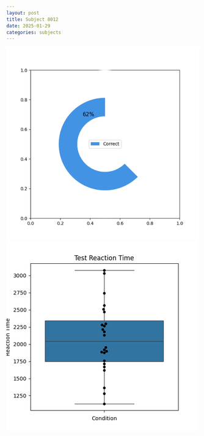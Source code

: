 ```yaml
---
layout: post
title: Subject 8012
date: 2025-01-29
categories: subjects
---
```


![](data/8012/run-13/8012_FN_acc_test.png)
![](data/8012/run-13/8012_FN_rt.png)
